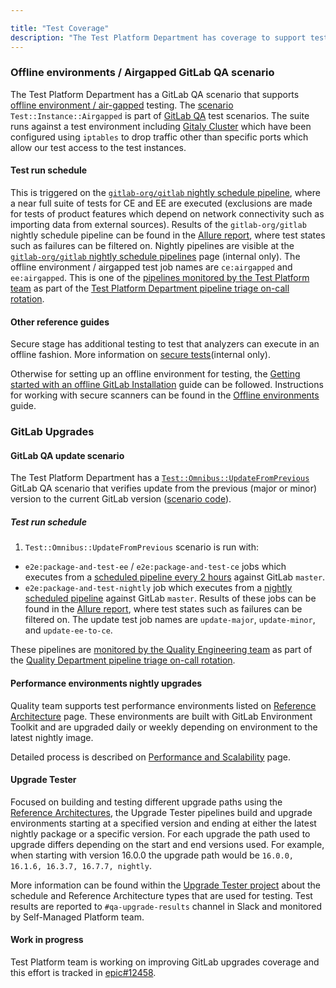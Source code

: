 ```yaml
---

title: "Test Coverage"
description: "The Test Platform Department has coverage to support testing particular scenarios."
---
```


### Offline environments / Airgapped GitLab QA scenario

The Test Platform Department has a GitLab QA scenario that supports [offline environment / air-gapped](https://docs.gitlab.com/ee/user/application_security/offline_deployments) testing.
The [scenario](https://gitlab.com/gitlab-org/gitlab-qa/-/blob/master/lib/gitlab/qa/scenario/test/instance/airgapped.rb) `Test::Instance::Airgapped` is part of [GitLab QA](https://gitlab.com/gitlab-org/gitlab-qa/-/blob/master/docs/what_tests_can_be_run.md#testinstanceairgapped)
test scenarios. The suite runs against a test environment including [Gitaly Cluster](https://docs.gitlab.com/ee/administration/gitaly/) which have been configured using `iptables` to drop traffic other than specific ports which allow our test access to the test instances.

#### Test run schedule

This is triggered on the [`gitlab-org/gitlab` nightly schedule pipeline](https://gitlab.com/gitlab-org/gitlab/-/blob/master/.gitlab/ci/package-and-test-nightly/main.gitlab-ci.yml),
where a near full suite of tests for CE and EE are executed (exclusions are made for tests of product features which depend on network connectivity
such as importing data from external sources). Results of the `gitlab-org/gitlab` nightly schedule pipeline
can be found in the [Allure report](https://gitlab-qa-allure-reports.s3.amazonaws.com/nightly/master/index.html),
where test states such as failures can be filtered on.
Nightly pipelines are visible at the
[`gitlab-org/gitlab` nightly schedule pipelines](https://gitlab.com/gitlab-org/gitlab/-/pipeline_schedules) page (internal only).
The offline environment / airgapped test job names are `ce:airgapped` and `ee:airgapped`.
This is one of the [pipelines monitored by the Test Platform team](/handbook/engineering/infrastructure/test-platform/debugging-qa-test-failures/#qa-test-pipelines) as part of the
[Test Platform Department pipeline triage on-call rotation](/handbook/engineering/infrastructure/test-platform/oncall-rotation/).

#### Other reference guides

Secure stage has additional testing to test that analyzers can execute in an offline fashion.
More information on [secure tests](https://gitlab.com/gitlab-org/security-products/tests/common/-/blob/master/README.md#known-testing-branches)(internal only).

Otherwise for setting up an offline environment for testing, the [Getting started with an offline GitLab Installation](https://docs.gitlab.com/ee/topics/offline/quick_start_guide.html) guide can be followed.
Instructions for working with secure scanners can be found in the [Offline environments](https://docs.gitlab.com/ee/user/application_security/offline_deployments/) guide.

### GitLab Upgrades

#### GitLab QA update scenario

The Test Platform Department has a [`Test::Omnibus::UpdateFromPrevious`](https://gitlab.com/gitlab-org/gitlab-qa/-/blob/master/docs/what_tests_can_be_run.md#testomnibusupdatefromprevious-full-image-address-current_version-majorminor)
GitLab QA scenario that verifies update from the previous (major or minor) version to the current GitLab version ([scenario code](https://gitlab.com/gitlab-org/gitlab-qa/-/blob/master/lib/gitlab/qa/scenario/test/omnibus/update_from_previous.rb)).

##### Test run schedule

1. `Test::Omnibus::UpdateFromPrevious` scenario is run with:
  - `e2e:package-and-test-ee` / `e2e:package-and-test-ce` jobs which executes from a [scheduled pipeline every 2 hours](https://gitlab.com/gitlab-org/gitlab/-/pipeline_schedules) against GitLab `master`.
  - `e2e:package-and-test-nightly` job which executes from a [nightly scheduled pipeline](https://gitlab.com/gitlab-org/gitlab/-/pipeline_schedules) against GitLab `master`.
  Results of these jobs can be found in the [Allure report](https://gitlab-qa-allure-reports.s3.amazonaws.com/e2e-package-and-test/master/index.html),
where test states such as failures can be filtered on.
The update test job names are `update-major`, `update-minor`, and `update-ee-to-ce`.

These pipelines are [monitored by the Quality Engineering team](/handbook/engineering/infrastructure/test-platform/debugging-qa-test-failures/#qa-test-pipelines) as part of the
[Quality Department pipeline triage on-call rotation](/handbook/engineering/infrastructure/test-platform/oncall-rotation/).

#### Performance environments nightly upgrades

Quality team supports test performance environments listed on [Reference Architecture](https://docs.gitlab.com/ee/administration/reference_architectures/#how-to-interpret-the-results) page.
These environments are built with GitLab Environment Toolkit and are upgraded daily or weekly depending on environment to the latest
nightly image.

Detailed process is described on [Performance and Scalability](https://docs.gitlab.com/ee/administration/reference_architectures/#how-to-interpret-the-results) page.

#### Upgrade Tester

Focused on building and testing different upgrade paths using the [Reference Architectures](https://docs.gitlab.com/ee/administration/reference_architectures), the Upgrade Tester pipelines build and upgrade environments starting at a specified version and ending at either the latest nightly package or a specific version. For each upgrade the path used to upgrade differs depending on the start and end versions used. For example, when starting with version 16.0.0 the upgrade path would be
`16.0.0, 16.1.6, 16.3.7, 16.7.7, nightly`.

More information can be found within the [Upgrade Tester project](https://gitlab.com/gitlab-org/quality/upgrade-tester) about the schedule and Reference Architecture types that are used for testing. Test results are reported to `#qa-upgrade-results` channel in Slack and monitored by Self-Managed Platform team.

#### Work in progress

Test Platform team is working on improving GitLab upgrades coverage and this effort is
tracked in [epic#12458](https://gitlab.com/groups/gitlab-org/-/epics/12458).
